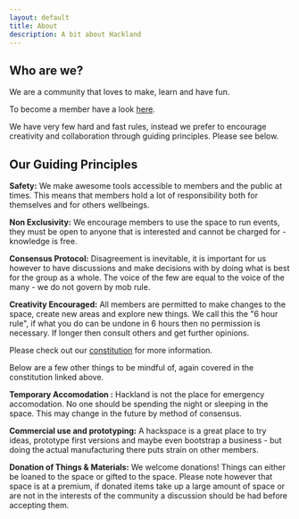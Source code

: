 ```yaml
---
layout: default
title: About
description: A bit about Hackland
---
```


## Who are we?

We are a community that loves to make, learn and have fun.

To become a member have a look [here](/join/).

We have very few hard and fast rules, instead we prefer to encourage creativity and collaboration through guiding principles. Please see below.

## Our Guiding Principles

**Safety:** We make awesome tools accessible to members and the public at times. This means that members hold a lot of responsibility both for themselves and for others wellbeings.

**Non Exclusivity:** We encourage members to use the space to run events, they must be open to anyone that is interested and cannot be charged for - knowledge is free.

**Consensus Protocol:** Disagreement is inevitable, it is important for us however to have discussions and make decisions with by doing what is best for the group as a whole. The voice of the few are equal to the voice of the many - we do not govern by mob rule.

**Creativity Encouraged:** All members are permitted to make changes to the space, create new areas and explore new things. We call this the "6 hour rule", if what you do can be undone in 6 hours then no permission is necessary. If longer then consult others and get further opinions.

Please check out our [constitution](https://github.com/HakLand/Constitution) for more information.

Below are a few other things to be mindful of, again covered in the constitution linked above.


**Temporary Accomodation :** Hackland is not the place for emergency accomodation. No one should be spending the night or sleeping in the space. This may change in the future by method of consensus.

**Commercial use and prototyping:** A hackspace is a great place to try ideas, prototype first versions and maybe even bootstrap a business - but doing the actual manufacturing there puts strain on other members.

**Donation of Things & Materials:** We welcome donations! Things can either be loaned to the space or gifted to the space. Please note however that space is at a premium, if donated items take up a large amount of space or are not in the interests of the community a discussion should be had before accepting them.